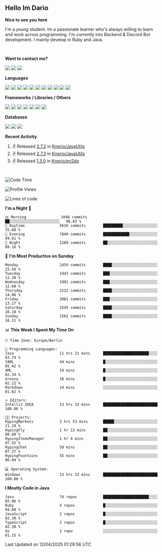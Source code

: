 <h2>Hello Im Dario</h2>

**Nice to see you here**

I'm a *young* student. Im a passionate learner who's always willing to learn and work across
programming. I'm currently into Backend & Discord Bot development. I mainly develop in Ruby and Java.

<br/>

**Want to contact me?**

<a href="https://github.com/knerio"><img src="https://img.shields.io/badge/-Github-blue?style=for-the-badge&logo=github&logoColor=white"/></a> <a href="https://discord.com/users/639416958923702292"><img src="https://img.shields.io/badge/-knerio-blue?style=for-the-badge&logo=discord&logoColor=white"/></a> <a href="https://twitch.tv/dopalos_"><img src="https://img.shields.io/badge/-twitch-blue?style=for-the-badge&logo=twitch&logoColor=white"/></a>

**Languages**

<img src="https://img.shields.io/badge/-Java-blue?style=for-the-badge&logo=java&logoColor=white"/> <img src="https://img.shields.io/badge/-Ruby-blue?style=for-the-badge&logo=Ruby&logoColor=white"/> <img src="https://img.shields.io/badge/-Git-blue?style=for-the-badge&logo=Git&logoColor=white"/> <img src="https://img.shields.io/badge/-HTML-blue?style=for-the-badge&logo=html5&logoColor=white"/> <img src="https://img.shields.io/badge/-CSS-blue?style=for-the-badge&logo=CSS3&logoColor=white"/> <img src="https://img.shields.io/badge/-Javascript-blue?style=for-the-badge&logo=javascript&logoColor=white"/> <img src="https://img.shields.io/badge/-Typescript-blue?style=for-the-badge&logo=TypeScript&logoColor=white"/> <img src="https://img.shields.io/badge/-Kotlin-blue?style=for-the-badge&logo=kotlin&logoColor=white"/> <img src="https://img.shields.io/badge/-SQL-blue?style=for-the-badge&logo=MYSQL&logoColor=white"/> <img src="https://img.shields.io/badge/-Markdown-blue?style=for-the-badge&logo=Markdown&logoColor=white"/> <img src="https://img.shields.io/badge/-JSON-blue?style=for-the-badge&logo=JSON&logoColor=white"/>
<br/>

 **Frameworks / Libraries / Others**

<img src="https://img.shields.io/badge/-Ruby_On_Rails-blue?style=for-the-badge&logo=ruby-on-rails&logoColor=white"/> <img src="https://img.shields.io/badge/-JDA-blue?style=for-the-badge&logo=JDA&logoColor=white"/> <img src="https://img.shields.io/badge/-Bootstrap-blue?style=for-the-badge&logo=Bootstrap&logoColor=white"/> <img src="https://img.shields.io/badge/-Node.JS-blue?style=for-the-badge&logo=node.js&logoColor=white"/> <img src="https://img.shields.io/badge/-React-blue?style=for-the-badge&logo=React&logoColor=white"/> <img src="https://img.shields.io/badge/-Express-blue?style=for-the-badge&logo=Express&logoColor=white"/> <img src="https://img.shields.io/badge/-Next.Js-blue?style=for-the-badge&logo=Next.Js&logoColor=white"/>

**Databases**

<img src="https://img.shields.io/badge/-MongoDB-blue?style=for-the-badge&logo=mongodb&logoColor=white"/> <img src="https://img.shields.io/badge/-MariaDB-blue?style=for-the-badge&logo=MariaDB&logoColor=white"/>
<img src="https://img.shields.io/badge/-PostgreSQL-blue?style=for-the-badge&logo=PostgreSQl&logoColor=white"/>

**Recent Activity**

<!--RECENT_ACTIVITY:start-->
1. ✌️ Released [2.7.2](https://github.com/Knerio/JavaUtils/releases/tag/2.7.2) in [Knerio/JavaUtils](https://github.com/Knerio/JavaUtils)<br>
2. ✌️ Released [2.7.3](https://github.com/Knerio/JavaUtils/releases/tag/2.7.3) in [Knerio/JavaUtils](https://github.com/Knerio/JavaUtils)<br>
3. ✌️ Released [1.3.0](https://github.com/Knerio/en2do/releases/tag/1.3.0) in [Knerio/en2do](https://github.com/Knerio/en2do)<br>
<!--RECENT_ACTIVITY:end-->
 
#

<!--START_SECTION:waka-->
![Code Time](http://img.shields.io/badge/Code%20Time-1%2C040%20hrs%2043%20mins-blue)

![Profile Views](http://img.shields.io/badge/Profile%20Views-2-blue)

![Lines of code](https://img.shields.io/badge/From%20Hello%20World%20I%27ve%20Written-1.1%20million%20lines%20of%20code-blue)

**I'm a Night 🦉** 

```text
🌞 Morning                1048 commits        ██░░░░░░░░░░░░░░░░░░░░░░░   06.63 % 
🌆 Daytime                5626 commits        █████████░░░░░░░░░░░░░░░░   35.60 % 
🌃 Evening                7840 commits        ████████████░░░░░░░░░░░░░   49.61 % 
🌙 Night                  1289 commits        ██░░░░░░░░░░░░░░░░░░░░░░░   08.16 % 
```
📅 **I'm Most Productive on Sunday** 

```text
Monday                   2459 commits        ████░░░░░░░░░░░░░░░░░░░░░   15.56 % 
Tuesday                  1943 commits        ███░░░░░░░░░░░░░░░░░░░░░░   12.30 % 
Wednesday                1991 commits        ███░░░░░░░░░░░░░░░░░░░░░░   12.60 % 
Thursday                 2222 commits        ████░░░░░░░░░░░░░░░░░░░░░   14.06 % 
Friday                   2081 commits        ███░░░░░░░░░░░░░░░░░░░░░░   13.17 % 
Saturday                 2545 commits        ████░░░░░░░░░░░░░░░░░░░░░   16.10 % 
Sunday                   2562 commits        ████░░░░░░░░░░░░░░░░░░░░░   16.21 % 
```


📊 **This Week I Spent My Time On** 

```text
🕑︎ Time Zone: Europe/Berlin

💬 Programming Languages: 
Java                     11 hrs 21 mins      █████████████████████░░░░   83.74 % 
YAML                     44 mins             █░░░░░░░░░░░░░░░░░░░░░░░░   05.42 % 
XML                      19 mins             █░░░░░░░░░░░░░░░░░░░░░░░░   02.34 % 
Groovy                   18 mins             █░░░░░░░░░░░░░░░░░░░░░░░░   02.22 % 
Markdown                 14 mins             ░░░░░░░░░░░░░░░░░░░░░░░░░   01.82 % 

🔥 Editors: 
IntelliJ IDEA            13 hrs 33 mins      █████████████████████████   100.00 % 

🐱‍💻 Projects: 
HypingMarkets            2 hrs 53 mins       █████░░░░░░░░░░░░░░░░░░░░   21.29 % 
HypingFly                1 hr 12 mins        ██░░░░░░░░░░░░░░░░░░░░░░░   08.89 % 
HypingItemsManager       1 hr 4 mins         ██░░░░░░░░░░░░░░░░░░░░░░░   07.92 % 
HypingChat               59 mins             ██░░░░░░░░░░░░░░░░░░░░░░░   07.37 % 
HypingFountains          55 mins             ██░░░░░░░░░░░░░░░░░░░░░░░   06.84 % 

💻 Operating System: 
Windows                  13 hrs 33 mins      █████████████████████████   100.00 % 
```

**I Mostly Code in Java** 

```text
Java                     74 repos            █████████████████████░░░░   85.06 % 
Ruby                     4 repos             █░░░░░░░░░░░░░░░░░░░░░░░░   04.60 % 
JavaScript               2 repos             █░░░░░░░░░░░░░░░░░░░░░░░░   02.30 % 
TypeScript               2 repos             █░░░░░░░░░░░░░░░░░░░░░░░░   02.30 % 
Go                       1 repo              ░░░░░░░░░░░░░░░░░░░░░░░░░   01.15 % 
```




 Last Updated on 12/04/2025 01:29:56 UTC
<!--END_SECTION:waka-->

